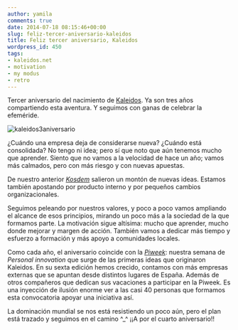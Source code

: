 ```yaml
---
author: yamila
comments: true
date: 2014-07-18 08:15:46+00:00
slug: feliz-tercer-aniversario-kaleidos
title: Feliz tercer aniversario, Kaleidos
wordpress_id: 450
tags:
- kaleidos.net
- motivation
- my modus
- retro
---
```


Tercer aniversario del nacimiento de [Kaleidos](http://kaleidos.net). Ya son tres años compartiendo esta aventura. Y seguimos con ganas de celebrar la efeméride.

![kaleidos3aniversario](/images/2014/07/kaleidos3aniversario.jpg)

<!-- more -->

¿Cuándo una empresa deja de considerarse nueva? ¿Cuándo está consolidada? No tengo ni idea; pero sí que noto que aún tenemos mucho que aprender. Siento que no vamos a la velocidad de hace un año; vamos más calmados, pero con más riesgo y con nuevas apuestas.

De nuestro anterior [_Kosdem_](http://moduslaborandi.net/kosdem-2014/) salieron un montón de nuevas ideas. Estamos también apostando por producto interno y por pequeños cambios organizacionales.

Seguimos peleando por nuestros valores, y poco a poco vamos ampliando el alcance de esos principios, mirando un poco más a la sociedad de la que formamos parte. La motivación sigue altísima: mucho que aprender, mucho donde mejorar y margen de acción. También vamos a dedicar más tiempo y esfuerzo a formación y más apoyo a comunidades locales.

Como cada año, el aniversario coincide con la [_Piweek_](http://piweek.com): nuestra semana de _Personal innovation_ que surge de las primeras ideas que originaron Kaleidos. En su sexta edición hemos crecido, contamos con más empresas externas que se apuntan desde distintos lugares de España. Además de otros compañeros que dedican sus vacaciones a participar en la Piweek. Es una inyección de ilusión enorme ver a las casi 40 personas que formamos esta convocatoria apoyar una iniciativa así.

La dominación mundial se nos está resistiendo un poco aún, pero el plan está trazado y seguimos en el camino ^_^ ¡¡A por el cuarto aniversario!!
